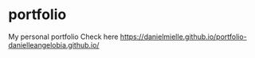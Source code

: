 # portfolio
My personal portfolio
Check here https://danielmielle.github.io/portfolio-danielleangelobia.github.io/

